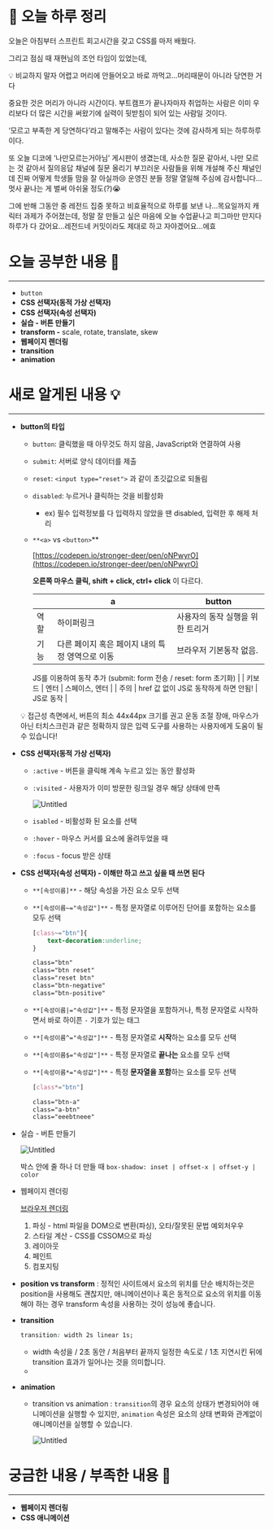 # 🌳 오늘 하루 정리

오늘은 아침부터 스프린트 회고시간을 갖고 CSS를 마저 배웠다.

그리고  점심 때 재현님의 조언 타임이 있었는데,

<aside>
💡 비교하지 말자 어렵고 머리에 안들어오고 바로 까먹고…머리때문이 아니라 당연한 거다

중요한 것은 머리가 아니라 시간이다. 부트캠프가 끝나자마자 취업하는 사람은 이미 우리보다 더 많은 시간을 써왔기에 실력이 뒷받침이 되어 있는 사람일 것이다. 

</aside>

‘모르고 부족한 게 당연하다’라고 말해주는 사람이 있다는 것에 감사하게 되는 하루하루이다.

또 오늘 디코에 ‘나만모르는거아님’ 게시판이 생겼는데, 사소한 질문 같아서, 나만 모르는 것 같아서 질의응답 채널에 질문 올리기 부끄러운 사람들을 위해 개설해 주신 채널인데 진짜 어떻게 학생들 맘을 잘 아실까😢 운영진 분들 정말 열일해 주심에 감사합니다…멋사 끝나는 게 벌써 아쉬울 정도(?)😭

그에 반해 그동안 중 레전드 집중 못하고 비효율적으로 하루를 보낸 나…목요일까지 캐릭터 과제가 주어졌는데, 정말 잘 만들고 싶은 마음에 오늘 수업끝나고 피그마만 만지다 하루가 다 갔어요…레전드네 커밋이라도 제대로 하고 자야겠어요…에효

# 오늘 공부한 내용 🌼

---

- `button`
- **CSS 선택자(동적 가상 선택자)**
- **CSS 선택자(속성 선택자)**
- **실습 - 버튼 만들기**
- **transform -** scale, rotate, translate, skew
- **웹페이지 렌더링**
- **transition**
- **animation**

# 새로 알게된 내용 💡

---

- **button의 타입**
    - `button`: 클릭했을 때 아무것도 하지 않음, JavaScript와  연결하여 사용
    - `submit`: 서버로 양식 데이터를 제출
    - `reset`: `<input type="reset">` 과 같이 초깃값으로 되돌림
    - `disabled`: 누르거나 클릭하는 것을 비활성화
        - ex) 필수 입력정보를 다 입력하지 않았을 땐 disabled, 입력한 후 해제 처리
    - `**<a>` vs `<button>`**
        
        [https://codepen.io/stronger-deer/pen/oNPwyrO](https://codepen.io/stronger-deer/pen/oNPwyrO)
        
        **오른쪽 마우스 클릭, shift + click, ctrl+ click** 이 다르다.
        
        |  | a | button |
        | --- | --- | --- |
        | 역할 | 하이퍼링크 | 사용자의 동작 실행을 위한 트리거 |
        | 기능 | 다른 페이지 혹은 페이지 내의 특정 영역으로 이동 | 브라우저 기본동작 없음.
        JS를 이용하여 동작 추가
        (submit: form 전송 / reset: form 초기화) |
        | 키보드 | 엔터 | 스페이스, 엔터 |
        | 주의 | href 값 없이 JS로 동작하게 하면 안됨! | JS로 동작 |
    
    <aside>
    💡 접근성 측면에서, 버튼의 최소 44x44px 크기를 권고
    운동 조절 장애, 마우스가 아닌 터치스크린과 같은 정확하지 않은 입력 도구를 사용하는 사용자에게 도움이 될 수 있습니다!
    
    </aside>
    
- **CSS 선택자(동적 가상 선택자)**
    - `:active` - 버튼을 클릭해 계속 누르고 있는 동안 활성화
    - `:visited` - 사용자가 이미 방문한 링크일 경우 해당 상태에 만족
        
        ![Untitled](https://s3-us-west-2.amazonaws.com/secure.notion-static.com/78b9b2e4-13ad-4cd0-bf28-63e2fed3819c/Untitled.png)
        
    - `isabled` - 비활성화 된 요소를 선택
    - `:hover` - 마우스 커서를 요소에 올려두었을 때
    - `:focus` - focus 받은 상태
    
- **CSS 선택자(속성 선택자) - 이해만 하고 쓰고 싶을 때 쓰면 된다**
    - `**[속성이름]**` - 해당 속성을 가진 요소 모두 선택
    - `**[속성이름~="속성값"]**` - 특정 문자열로 이루어진 단어를 포함하는 요소를 모두 선택
        
        ```css
        [class~="btn"]{
        	text-decoration:underline;
        }
        
        class="btn"
        class="btn reset"
        class="reset btn"
        class="btn-negative"
        class="btn-positive"
        ```
        
    - `**[속성이름|="속성값"]**` - 특정 문자열을 포함하거나, 특정 문자열로 시작하면서 바로 하이픈 `-` 기호가 있는 태그
    - `**[속성이름^="속성값"]**` - 특정 문자열로 **시작**하는 요소를 모두 선택
    - `**[속성이름$="속성값"]**` - 특정 문자열로 **끝나는** 요소를 모두 선택
    - `**[속성이름*="속성값"]**` - 특정 **문자열을 포함**하는 요소를 모두 선택
        
        ```css
        [class*="btn"]
        
        class="btn-a"
        class="a-btn"
        class="eeebtneee"
        ```
        
    
- 실습 - 버튼 만들기
    
    ![Untitled](https://s3-us-west-2.amazonaws.com/secure.notion-static.com/71a85da5-0f98-48dc-a227-5db46f4a1367/Untitled.png)
    
    박스 안에 줄 하나 더 만들 때 `box-shadow: inset | offset-x | offset-y | color`
    
- 웹페이지 렌더링
    
    [브라우저 렌더링](https://www.figma.com/file/XNBFc5GjsUUfPLlKdhBpEs?node-id=0:1)
    
    1. 파싱 - html 파일을 DOM으로 변환(파싱), 오타/잘못된 문법 예외처우우
    2. 스타일 계산 -  CSS를 CSSOM으로 파싱
    3. 레이아웃
    4. 페인트
    5. 컴포지팅

- **position vs transform** : 정적인 사이트에서 요소의 위치를 단순 배치하는것은 position을 사용해도 괜찮지만, 애니메이션이나 혹은 동적으로 요소의 위치를 이동해야 하는 경우 transform 속성을 사용하는 것이 성능에 좋습니다.

- **transition**
    
    ```css
    transition: width 2s linear 1s;
    ```
    
    - width 속성을  / 2초 동안 / 처음부터 끝까지 일정한 속도로 / 1초 지연시킨 뒤에  transition 효과가 일어나는 것을 의미합니다.
    - 
- **animation**
    - transition vs animation : `transition`의 경우 요소의 상태가 변경되어야 애니메이션을 실행할 수 있지만, `animation` 속성은 요소의 상태 변화와 관계없이 애니메이션을 실행할 수 있습니다.
        
        ![Untitled](https://s3-us-west-2.amazonaws.com/secure.notion-static.com/abbad56c-106c-42c4-91aa-c95ae5a40a7c/Untitled.png)
        

# 궁금한 내용 / 부족한 내용 🧐

---

- **웹페이지 렌더링**
- **CSS 애니메이션**
